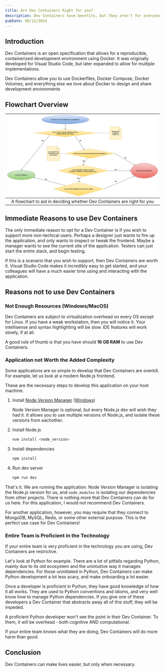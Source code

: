 ```yaml
---
title: Are Dev Containers Right for you?
description: Dev Containers have benefits, but they aren't for everyone.
pubDate: 06/11/2024
---
```


## Introduction

Dev Containers is an open specification that allows for a reproducible,
containerized development environment using Docker.
It was originally developed for Visual Studio Code, but later
expanded to allow for multiple implementations.

Dev Containers allow you to use Dockerfiles, Docker Compose, Docker Volumes,
and everything else we love about Docker to design and share development environments

## Flowchart Overview

| ![Flowchart visualizing when to use Dev Containers](./when-to-devcontainer.png) |
|:-:|
|A flowchart to aid in deciding whether Dev Containers are right for you|

## Immediate Reasons to use Dev Containers

The only immediate reason to opt for a Dev Container is if you wish to
support more non-techical users. Perhaps a designer just wants to fire up the application,
and only wants to inspect or tweak the frontend.
Maybe a manager wants to see the current site of the application.
Testers can just start the entire stack, and begin testing.

If this is a scenario that you wish to support, then Dev Containers are worth it.
Visual Studio Code makes it incredibly easy to get started, and your colleagues will
have a much easier time using and interacting with the application.

## Reasons not to use Dev Containers

### Not Enough Resources (Windows/MacOS)

Dev Containers are subject to virtualization overhead on every OS
except for Linux. If you have a weak workstation, then you will notice it.
Your intellisense and syntax highlighting will be slow. IDE features will work
slowly, if at all.

A good rule of thumb is that you have should **16 GB RAM** to use Dev Containers.

### Application not Worth the Added Complexity

Some applications are so simple to develop that Dev Containers are overkill.
For example, let us look at a modern Node.js frontend.

These are the necessary steps to develop this application on your host machine.

1. Install [Node Version Manager](https://github.com/nvm-sh/nvm) ([Windows](https://github.com/coreybutler/nvm-windows))

    Node Version Manager is optional, but every Node.js dev will wish they had it.
    It allows you to use multiple versions of Node.js, and isolate these versions
    from eachother.

2. Install Node.js

    ```bash
    nvm install <node_version>
    ```

3. Install dependencies

    ```bash
    npm install
    ```

4. Run dev server

    ```bash
    npm run dev
    ```

That's it. We are running the application. Node Version Manager is isolating the Node.js
version for us, and `node_modules` is isolating our dependencies from other projects. There is nothing
more that Dev Containers can do for us here. For this application, I would not recommend Dev Containers.

For another application, however, you may require that they connect to MongoDB, MySQL, Redis,
or some other external purpose. This is the perfect use case for Dev Containers!

### Entire Team is Proficient in the Technology

If your entire team is very proficient in the technology you are using, Dev Containers
are restrictive.

Let's look at Python for example. There are a lot of pitfalls regarding Python,
mainly due to its old ecosystem and the unintuitive way it manages dependencies.
For those uninitiated in Python, Dev Containers can make Python development a lot
less scary, and make onboarding a lot easier.

Once a developer is proficient in Python, they have good knowledge of how it all
works. They are used to Python conventions and idioms, and very well know how to
manage Python dependencies. If you give one of these developers a Dev Container
that abstracts away all of this stuff, they will be impeded.

A proficient Python developer won't see the point in their Dev Container.
To them, it will be overhead - both cognitive AND computational.

If your entire team knows what they are doing, Dev Containers will do more harm
than good.

## Conclusion

Dev Containers can make lives easier, but only when necessary.